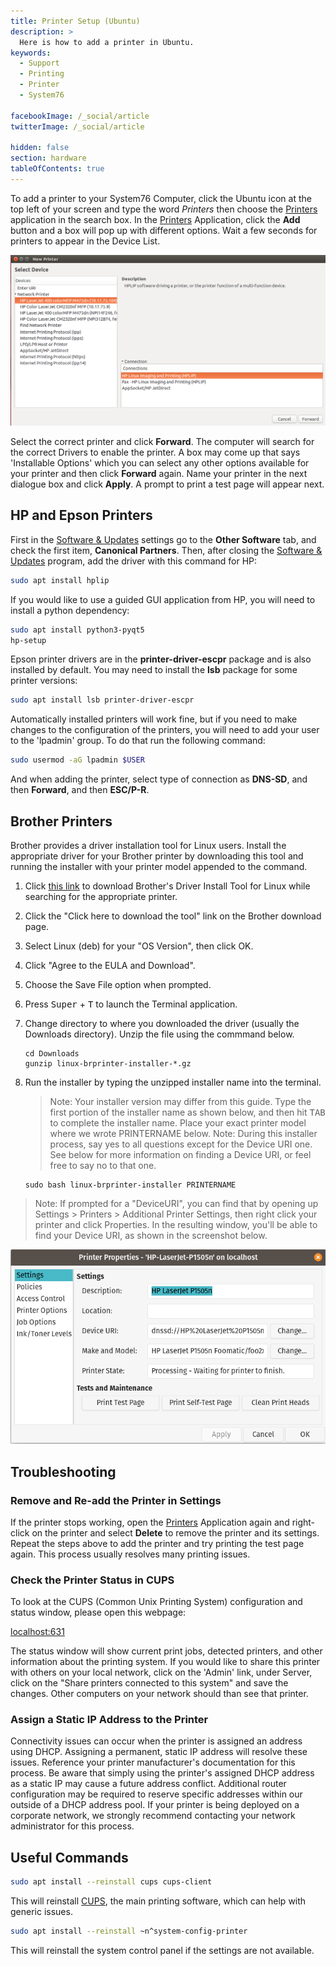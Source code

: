 ```yaml
---
title: Printer Setup (Ubuntu)
description: >
  Here is how to add a printer in Ubuntu.
keywords:
  - Support
  - Printing
  - Printer
  - System76

facebookImage: /_social/article
twitterImage: /_social/article

hidden: false
section: hardware
tableOfContents: true
---
```


To add a printer to your System76 Computer, click the Ubuntu icon at the top left of your screen and type the word *Printers* then choose the <u>Printers</u> application in the search box. In the <u>Printers</u> Application, click the **Add** button and a box will pop up with different options. Wait a few seconds for printers to appear in the Device List.

![Add Printer](/images/add-a-printer-ubuntu/selectcorrectprinter.png)

Select the correct printer and click **Forward**. The computer will search for the correct Drivers to enable the printer. A box may come up that says 'Installable Options' which you can select any other options available for your printer and then click **Forward** again. Name your printer in the next dialogue box and click **Apply**. A prompt to print a test page will appear next.

## HP and Epson Printers

First in the <u>Software & Updates</u> settings go to the **Other Software** tab, and check the first item, **Canonical Partners**. Then, after closing the <u>Software & Updates</u> program, add the driver with this command for HP:

```bash
sudo apt install hplip
```

If you would like to use a guided GUI application from HP, you will need to install a python dependency:

```bash
sudo apt install python3-pyqt5
hp-setup
```

Epson printer drivers are in the **printer-driver-escpr** package and is also installed by default. You may need to install the **lsb** package for some printer versions:

```bash
sudo apt install lsb printer-driver-escpr
```

Automatically installed printers will work fine, but if you need to make changes to the configuration of the printers, you will need to add your user to the 'lpadmin' group. To do that run the following command:

```bash
sudo usermod -aG lpadmin $USER
```

And when adding the printer, select type of connection as **DNS-SD**, and then **Forward**, and then **ESC/P-R**.

## Brother Printers

Brother provides a driver installation tool for Linux users. Install the appropriate driver for your Brother printer by downloading this tool and running the installer with your printer model appended to the command.

1. Click [this link](https://support.brother.com/g/b/productsearch.aspx?c=us&lang=en&content=dl) to download Brother's Driver Install Tool for Linux while searching for the appropriate printer.

2. Click the "Click here to download the tool" link on the Brother download page.

3. Select Linux (deb) for your "OS Version", then click OK.

4. Click "Agree to the EULA and Download".

5. Choose the Save File option when prompted.

6. Press <kbd>Super</kbd> + <kbd>T</kbd> to launch the Terminal application.

7. Change directory to where you downloaded the driver (usually the Downloads directory). Unzip the file using the commmand below.

   ```
   cd Downloads
   gunzip linux-brprinter-installer-*.gz
   ```

8. Run the installer by typing the unzipped installer name into the terminal.

   > Note: Your installer version may differ from this guide. Type the first portion of the installer name as shown below, and then hit <kbd>TAB</kbd> to complete the installer name. Place your exact printer model where we wrote PRINTERNAME below.
   > Note: During this installer process, say yes to all questions except for the Device URI one. See below for more information on finding a Device URI, or feel free to say no to that one.

   ```
   sudo bash linux-brprinter-installer PRINTERNAME
   ```
  
  >Note: If prompted for a "DeviceURI", you can find that by opening up Settings > Printers > Additional Printer Settings, then right click your printer and click Properties. In the resulting window, you'll be able to find your Device URI, as shown in the screenshot below.

![Printer Properties](/images/add-a-printer-pop/printerprops.png)

## Troubleshooting

### Remove and Re-add the Printer in Settings

If the printer stops working, open the <u>Printers</u> Application again and right-click on the printer and select **Delete** to remove the printer and its settings. Repeat the steps above to add the printer and try printing the test page again. This process usually resolves many printing issues.

### Check the Printer Status in CUPS

To look at the CUPS (Common Unix Printing System) configuration and status window, please open this webpage:

[localhost:631](http://localhost:631)

The status window will show current print jobs, detected printers, and other information about the printing system. If you would like to share this printer with others on your local network, click on the 'Admin' link, under Server, click on the "Share printers connected to this system" and save the changes. Other computers on your network should than see that printer.

### Assign a Static IP Address to the Printer

Connectivity issues can occur when the printer is assigned an address using DHCP. Assigning a permanent, static IP address will resolve these issues. Reference your printer manufacturer's documentation for this process. Be aware that simply using the printer's assigned DHCP address as a static IP may cause a future address conflict. Additional router configuration may be required to reserve specific addresses within our outside of a DHCP address pool. If your printer is being deployed on a corporate network, we strongly recommend contacting your network administrator for this process.

## Useful Commands

```bash
sudo apt install --reinstall cups cups-client
```

This will reinstall <u>CUPS</u>, the main printing software, which can help with generic issues.

```bash
sudo apt install --reinstall ~n^system-config-printer
```

This will reinstall the system control panel if the settings are not available.
